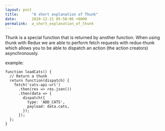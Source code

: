 ```yaml
---
layout: post
title:      "A short explanation of Thunk"
date:       2020-12-21 05:50:06 +0000
permalink:  a_short_explanation_of_thunk
---
```


Thunk is a special function that is returned by another function. When using thunk with Redux  we are able to perform fetch requests  with redux-thunk which allows you to be able to dispatch an action (the action creators) asynchronously. 

example:

```
function loadCats() {
  // Return a thunk
  return function(dispatch) {
    fetch('cats-api-url')
      .then(res => res.json())
      .then(data => {
        dispatch({
          type: 'ADD_CATS',
          payload: data.cats,
        });
      });
  };
}
```


